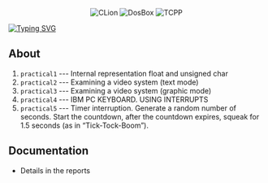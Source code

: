 <p align = "center">
  <img alt="CLion" src="https://img.shields.io/badge/CLion-2023.2.1-green?style=plastic&logo=clion&logoColor=green&labelColor=black&color=grey">
  <img alt="DosBox" src="https://img.shields.io/badge/DosBox-0.74.3-blue?style=plastic&logo=DosBox&logoColor=green&labelColor=blue&color=grey">
  <img alt="TCPP" src="https://img.shields.io/badge/TurboC%2B%2B-1.01-blue?style=plastic&logo=DosBox&logoColor=green&labelColor=blue&color=grey">
</p>

<a href="https://git.io/typing-svg">
   <img src="https://readme-typing-svg.demolab.com?font=Fira+Code&weight=600&size=30&pause=1000&color=FFFFFFF7&vCenter=true&random=false&width=435&lines=LETI+Organization+of+computers(ECM)+and+systems" alt="Typing SVG" />
</a>

## About

1. ```practical1``` --- Internal representation float and unsigned char
2. ```practical2``` --- Examining a video system (text mode)
3. ```practical3``` --- Examining a video system (graphic mode)
4. ```practical4``` --- IBM PC KEYBOARD. USING INTERRUPTS
5. ```practical5``` --- Timer interruption. Generate a random number of seconds. Start the countdown, after the countdown expires, squeak for 1.5 seconds (as in “Tick-Tock-Boom”).
 
## Documentation 

*  Details in the reports
